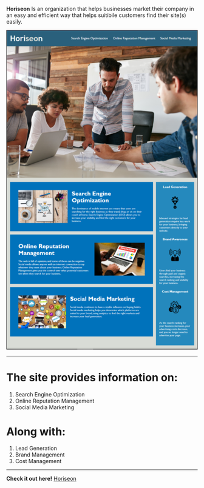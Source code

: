  

**Horiseon** Is an organization that helps businesses market their company in an easy and efficient way that helps suitibile customers find their site(s) easily.

![alt text](assets/images/Screenshot%202021-02-05%20135604.png)
_____________________________________________________________________________

# The site provides information on:
  1. Search Engine Optimization
  2. Online Reputation Management
  3. Social Media Marketing

# Along with:
  1. Lead Generation
  2. Brand Management
  3. Cost Management
_____________________________________________________________________________

**Check it out here!** [Horiseon](https://brandnn07.github.io/horiseon-accessiblity-hw1/)



